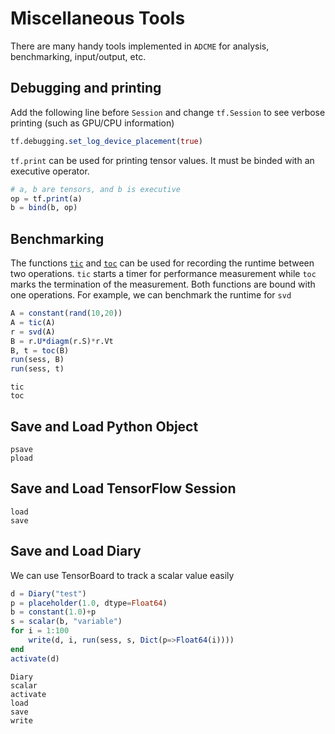 # Miscellaneous Tools

There are many handy tools implemented in `ADCME` for analysis, benchmarking, input/output, etc. 

## Debugging and printing

Add the following line before `Session` and change `tf.Session` to see verbose printing (such as GPU/CPU information)
```julia
tf.debugging.set_log_device_placement(true)
```

`tf.print` can be used for printing tensor values. It must be binded with an executive operator.
```julia
# a, b are tensors, and b is executive
op = tf.print(a)
b = bind(b, op)
```

## Benchmarking

The functions [`tic`](@ref) and [`toc`](@ref) can be used for recording the runtime between two operations. `tic` starts a timer for performance measurement while `toc` marks the termination of the measurement. Both functions are bound with one operations. For example, we can benchmark the runtime for `svd`

```julia
A = constant(rand(10,20))
A = tic(A)
r = svd(A)
B = r.U*diagm(r.S)*r.Vt 
B, t = toc(B)
run(sess, B)
run(sess, t)
```

```@docs
tic
toc
```

## Save and Load Python Object
```@docs
psave
pload
```

## Save and Load TensorFlow Session
```@docs
load
save
```

## Save and Load Diary

We can use TensorBoard to track a scalar value easily
```julia
d = Diary("test")
p = placeholder(1.0, dtype=Float64)
b = constant(1.0)+p
s = scalar(b, "variable")
for i = 1:100
    write(d, i, run(sess, s, Dict(p=>Float64(i))))
end
activate(d)
```

```@docs
Diary
scalar
activate
load
save
write
```

